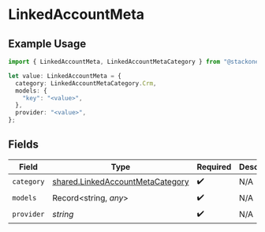 # LinkedAccountMeta

## Example Usage

```typescript
import { LinkedAccountMeta, LinkedAccountMetaCategory } from "@stackone/stackone-client-ts/sdk/models/shared";

let value: LinkedAccountMeta = {
  category: LinkedAccountMetaCategory.Crm,
  models: {
    "key": "<value>",
  },
  provider: "<value>",
};
```

## Fields

| Field                                                                                       | Type                                                                                        | Required                                                                                    | Description                                                                                 |
| ------------------------------------------------------------------------------------------- | ------------------------------------------------------------------------------------------- | ------------------------------------------------------------------------------------------- | ------------------------------------------------------------------------------------------- |
| `category`                                                                                  | [shared.LinkedAccountMetaCategory](../../../sdk/models/shared/linkedaccountmetacategory.md) | :heavy_check_mark:                                                                          | N/A                                                                                         |
| `models`                                                                                    | Record<string, *any*>                                                                       | :heavy_check_mark:                                                                          | N/A                                                                                         |
| `provider`                                                                                  | *string*                                                                                    | :heavy_check_mark:                                                                          | N/A                                                                                         |